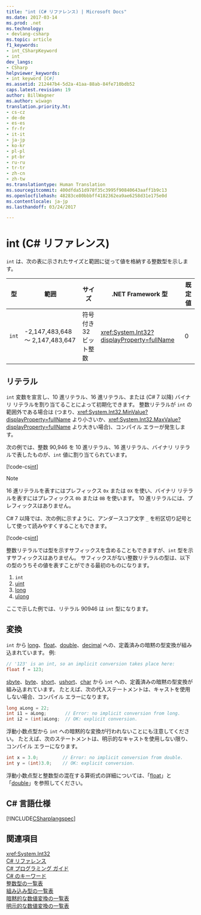 ```yaml
---
title: "int (C# リファレンス) | Microsoft Docs"
ms.date: 2017-03-14
ms.prod: .net
ms.technology:
- devlang-csharp
ms.topic: article
f1_keywords:
- int_CSharpKeyword
- int
dev_langs:
- CSharp
helpviewer_keywords:
- int keyword [C#]
ms.assetid: 212447b4-5d2a-41aa-88ab-84fe710bdb52
caps.latest.revision: 19
author: BillWagner
ms.author: wiwagn
translation.priority.ht:
- cs-cz
- de-de
- es-es
- fr-fr
- it-it
- ja-jp
- ko-kr
- pl-pl
- pt-br
- ru-ru
- tr-tr
- zh-cn
- zh-tw
ms.translationtype: Human Translation
ms.sourcegitcommit: 400dfda51d978f35c3995f90840643aaff1b9c13
ms.openlocfilehash: 48283ce80bbbff4182362ea9ae6258d31e175e0d
ms.contentlocale: ja-jp
ms.lasthandoff: 03/24/2017

---
```

# <a name="int-c-reference"></a>int (C# リファレンス)

`int` は、次の表に示されたサイズと範囲に従って値を格納する整数型を示します。  
  
|型|範囲|サイズ|.NET Framework 型|既定値|  
|----------|-----------|----------|-------------------------|-------------------|  
|`int`|-2,147,483,648 ～ 2,147,483,647|符号付き 32 ビット整数|<xref:System.Int32?displayProperty=fullName>|0|  
  
## <a name="literals"></a>リテラル  
 
`int` 変数を宣言し、10 進リテラル、16 進リテラル、または (C# 7 以降) バイナリ リテラルを割り当てることによって初期化できます。  整数リテラルが `int` の範囲外である場合は (つまり、<xref:System.Int32.MinValue?displayProperty=fullName> より小さいか、<xref:System.Int32.MaxValue?displayProperty=fullName> より大きい場合)、コンパイル エラーが発生します。 

次の例では、整数 90,946 を 10 進リテラル、16 進リテラル、バイナリ リテラルで表したものが、`int` 値に割り当てられています。  
  
[!code-cs[int](../../../../samples/snippets/csharp/language-reference/keywords/numeric-literals.cs#Int)]  

> [!NOTE] 
> 16 進リテラルを表すにはプレフィックス `0x` または `0X` を使い、バイナリ リテラルを表すにはプレフィックス `0b` または `0B` を使います。 10 進リテラルには、プレフィックスはありません。 

C# 7 以降では、次の例に示すように、アンダースコア文字 `_` を桁区切り記号として使って読みやすくすることもできます。

[!code-cs[int](../../../../samples/snippets/csharp/language-reference/keywords/numeric-literals.cs#IntS)]  
 
 整数リテラルでは型を示すサフィックスを含めることもできますが、`int` 型を示すサフィックスはありません。 サフィックスがない整数リテラルの型は、以下の型のうちその値を表すことができる最初のものになります。 

1. `int`
2. [uint](../../../csharp/language-reference/keywords/uint.md)
3. [long](../../../csharp/language-reference/keywords/long.md)
4. [ulong](../../../csharp/language-reference/keywords/ulong.md) 
 
ここで示した例では、リテラル 90946 は `int` 型になります。
  
## <a name="conversions"></a>変換  
 `int` から [long](../../../csharp/language-reference/keywords/long.md)、[float](../../../csharp/language-reference/keywords/float.md)、[double](../../../csharp/language-reference/keywords/double.md)、[decimal](../../../csharp/language-reference/keywords/decimal.md) への、定義済みの暗黙の型変換が組み込まれています。 例:  
  
```csharp  
// '123' is an int, so an implicit conversion takes place here:  
float f = 123;  
```  
  
 [sbyte](../../../csharp/language-reference/keywords/sbyte.md)、[byte](../../../csharp/language-reference/keywords/byte.md)、[short](../../../csharp/language-reference/keywords/short.md)、[ushort](../../../csharp/language-reference/keywords/ushort.md)、[char](../../../csharp/language-reference/keywords/char.md) から `int` への、定義済みの暗黙の型変換が組み込まれています。 たとえば、次の代入ステートメントは、キャストを使用しない場合、コンパイル エラーになります。  
  
```csharp  
long aLong = 22;  
int i1 = aLong;       // Error: no implicit conversion from long.  
int i2 = (int)aLong;  // OK: explicit conversion.  
```  
  
 浮動小数点型から `int` への暗黙的な変換が行われないことにも注意してください。 たとえば、次のステートメントは、明示的なキャストを使用しない限り、コンパイル エラーになります。  
  
```csharp  
int x = 3.0;         // Error: no implicit conversion from double.  
int y = (int)3.0;    // OK: explicit conversion.  
```  
  
 浮動小数点型と整数型の混在する算術式の詳細については、「[float](../../../csharp/language-reference/keywords/float.md)」と「[double](../../../csharp/language-reference/keywords/double.md)」を参照してください。  
  
## <a name="c-language-specification"></a>C# 言語仕様  
 [!INCLUDE[CSharplangspec](../../../csharp/language-reference/keywords/includes/csharplangspec_md.md)]  
  
## <a name="see-also"></a>関連項目  
 <xref:System.Int32>   
 [C# リファレンス](../../../csharp/language-reference/index.md)   
 [C# プログラミング ガイド](../../../csharp/programming-guide/index.md)   
 [C# のキーワード](../../../csharp/language-reference/keywords/index.md)   
 [整数型の一覧表](../../../csharp/language-reference/keywords/integral-types-table.md)   
 [組み込み型の一覧表](../../../csharp/language-reference/keywords/built-in-types-table.md)   
 [暗黙的な数値変換の一覧表](../../../csharp/language-reference/keywords/implicit-numeric-conversions-table.md)   
 [明示的な数値変換の一覧表](../../../csharp/language-reference/keywords/explicit-numeric-conversions-table.md)
